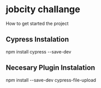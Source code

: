 # jobcity challange

How to get started the project

## Cypress Instalation ##

npm install cypress --save-dev


## Necesary Plugin Instalation ##

npm install --save-dev cypress-file-upload
